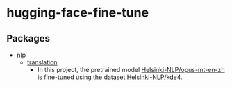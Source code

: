 # hugging-face-fine-tune
## Packages
* nlp
  * [translation](./nlp/translation/README.md)
      * In this project, the pretrained model [Helsinki-NLP/opus-mt-en-zh](https://huggingface.co/Helsinki-NLP/opus-mt-en-zh) is fine-tuned using the dataset [Helsinki-NLP/kde4](https://huggingface.co/datasets/Helsinki-NLP/kde4).

